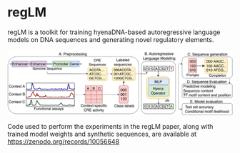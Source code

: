 # regLM

regLM is a toolkit for training hyenaDNA-based autoregressive language models on DNA sequences and generating novel regulatory elements.

![regLM schematic](fig1.png)

Code used to perform the experiments in the regLM paper, along with trained model weights and synthetic sequences, are available at https://zenodo.org/records/10056648
